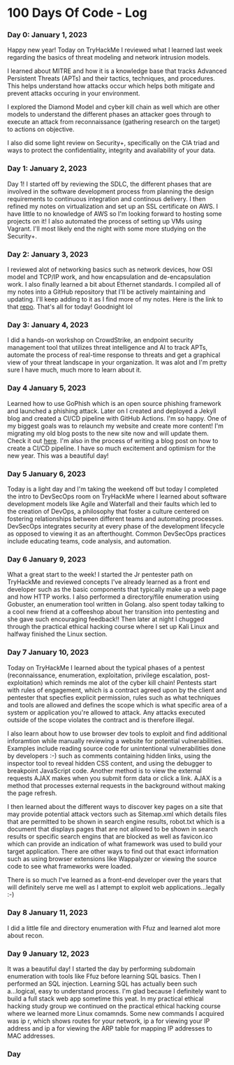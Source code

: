 # 100 Days Of Code - Log

### Day 0: January 1, 2023

Happy new year! Today on TryHackMe I reviewed what I learned last week regarding the basics of threat modeling and network intrusion models.

I learned about MITRE and how it is a knowledge base that tracks Advanced Persistent Threats (APTs) and their tactics, techniques, and procedures. This helps understand how attacks occur which helps both mitigate and prevent attacks occuring in your environment.

I explored the Diamond Model and cyber kill chain as well which are other models to understand the different phases an attacker goes through to execute an attack from reconnaissance (gathering research on the target) to actions on objective.

I also did some light review on Security+, specifically on the CIA triad and ways to protect the confidentiality, integrity and availability of your data.

### Day 1: January 2, 2023

Day 1! I started off by reviewing the SDLC, the different phases that are involved in the software development process from planning the design requirements to continuous integration and continous delivery. I then refined my notes on virtualization and set up an SSL certificate on AWS. I have little to no knowledge of AWS so I'm looking forward to hosting some projects on it! I also automated the process of setting up VMs using Vagrant. I'll most likely end the night with some more studying on the Security+.

### Day 2: January 3, 2023

I reviewed alot of networking basics such as network devices, how OSI model and TCP/IP work, and how encapsulation and de-encapsulation work. I also finally learned a bit about Ethernet standards. I compiled all of my notes into a GitHub repository that I'll be actively maintaining and updating. I'll keep adding to it as I find more of my notes. Here is the link to that [repo](https://github.com/cyberbarbie/Networking-Fundamentals-For-Hackers). That's all for today! Goodnight lol

### Day 3: January 4, 2023 

I did a hands-on workshop on CrowdStrike, an endpoint security management tool that utilizes threat intelligence and AI to track APTs, automate the process of real-time response to threats and get a graphical view of your threat landscape in your organization. It was alot and I'm pretty sure I have much, much more to learn about it. 

### Day 4 January 5, 2023 

Learned how to use GoPhish which is an open source phishing framework and launched a phishing attack. Later on I created and deployed a Jekyll blog and created a CI/CD pipeline with GitHub Actions. I'm so happy. One of my biggest goals was to relaunch my website and create more content! I'm migrating my old blog posts to the new site now and will update them. Check it out [here](https://taeluralexis.com). I'm also in the process of writing a blog post on how to create a CI/CD pipeline. I have so much excitement and optimism for the new year. This was a beautiful day! 

### Day 5 January 6, 2023 

Today is a light day and I'm taking the weekend off but today I completed the intro to DevSecOps room on TryHackMe where I learned about software development models like Agile and Waterfall and their faults which led to the creation of DevOps, a philosophy that foster a culture centered on fostering relationships between different teams and automating processes. DevSecOps integrates security at every phase of the development lifecycle as opposed to viewing it as an afterthought. Common DevSecOps practices include educating teams, code analysis, and automation.  

### Day 6 January 9, 2023

What a great start to the week! I started the Jr pentester path on TryHackMe and reviewed concepts I've already learned as a front end developer such as the basic components that typically make up a web page and how HTTP works. I also performed a directory/file enumeration using Gobuster, an enumeration tool written in Golang. also spent today talking to a cool new friend at a coffeeshop about her transition into pentesting and she gave such encouraging feedback!! Then later at night I chugged through the practical ethical hacking course where I set up Kali Linux and halfway finished the Linux section. 

### Day 7 January 10, 2023

Today on TryHackMe I learned about the typical phases of a pentest (reconnaissance, enumeration, exploitation, privilege escalation, post-exploitation) which reminds me alot of the cyber kill chain! Pentests start with rules of engagement, which is a contract agreed upon by the client and pentester that specfies explicit permission, rules such as what techniques and tools are allowed and defines the scope which is what specific area of a system or application you're allowed to attack. Any attacks executed outside of the scope violates the contract and is therefore illegal.

I also learn about how to use browser dev tools to exploit and find additional inforamtion while manually reviewing a website for potential vulnerabilities. Examples include reading source code for unintentional vulnerabilities done by developers :-) such as comments containing hidden links, using the inspector tool to reveal hidden CSS content, and using the debugger to breakpoint JavaScript code. Another method is to view the external requests AJAX makes when you submit form data or click a link. AJAX is a method that processes external requests in the background without making the page refresh.

I then learned about the different ways to discover key pages on a site that may provide potential attack vectors such as Sitemap.xml which details files that are permitted to be shown in search engine results, robot.txt which is a document that displays pages that are not allowed to be shown in search results or specific search engins that are blocked as well as favicon.ico which can provide an indication of what framework was used to build your target application. There are other ways to find out that exact information such as using browser extensions like Wappalyzer or viewing the source code to see what frameworks were loaded.

There is so much I've learned as a front-end developer over the years that will definitely serve me well as I attempt to exploit web applications...legally :-) 

### Day 8 January 11, 2023 

I did a little file and directory enumeration with Ffuz and learned alot more about recon.

### Day 9 January 12, 2023

It was a beautiful day! I started the day by performing subdomain enumeration with tools like Ffuz before learning SQL basics. Then I performed an SQL injection. Learning SQL has actually been such a...logical, easy to understand process. I'm glad because I definitely want to build a full stack web app sometime this yeat. In my practical ethical hacking study group we continued on the practical ethical hacking course where we learned more Linux comamnds. Some new commands I acquired was ip r, which shows routes for your network, ip a for viewing your IP address and ip a for viewing the ARP table for mapping IP addresses to MAC addresses.

### Day 
